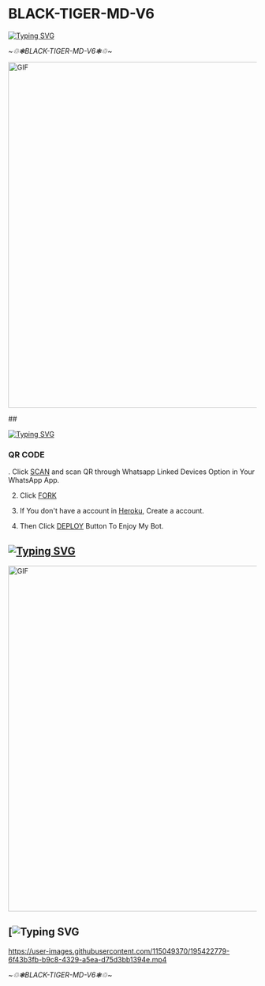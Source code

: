 # BLACK-TIGER-MD-V6


[![Typing SVG](https://readme-typing-svg.demolab.com?font=Fira+Code&size=40&pause=1000&color=22F700&multiline=true&width=435&height=53&lines=~*%E2%99%B2%E2%9D%83BLACK-TIGER-MD-V6%E2%9D%83%E2%99%B2*~+%E0%B7%84%E0%B7%8F%E0%B6%BA%E0%B7%92+SL+SACHIYA+TM%E2%99%B2%E2%9D%83BLACK+TIGER+MD+V6+SRI+LANKA)](https://git.io/typing-svg)



~*♲❃BLACK-TIGER-MD-V6❃♲*~


<img src="https://i.imgur.com/XHhlqtK.jpeg" alt="GIF" width="700"/>

</p>
##

[![Typing SVG](https://readme-typing-svg.demolab.com?font=Fira+Code&pause=1000&color=E13EF7&background=FF468A00&width=435&lines=SACHIYA+MD+WA+BOT+SRI+LANKA++)](https://git.io/typing-svg)

### QR CODE

. Click [SCAN](https://replit.com/@Slsachiya99/BLACK-TIGER-MD-V1-3?v=1) and scan QR through Whatsapp Linked Devices Option in Your WhatsApp App.


2. Click [FORK](https://github.com/Slsachiya99/BLACK-TIGER-MD-V6/fork)

3. If You don't have a account in [Heroku](https://signup.heroku.com/), Create a account.

4. Then Click [DEPLOY](https://heroku.com/deploy) Button To Enjoy My Bot.


## [![Typing SVG](https://readme-typing-svg.herokuapp.com?font=Rockstar-ExtraBold&color=F33A6A&lines=WELCOME+TO+BLACK+TIGER+MD+WA+BOT.;CREATED+BY+SACHIYA+TM;BEST+MULTIDEVICE+WA+BOT;THANKS+FOR+VISITING+MY+GIT)](https://git.io/typing-svg)



<img src="https://i.imgur.com/XHhlqtK.jpeg" alt="GIF" width="700"/>


## [![Typing SVG](https://readme-typing-svg.herokuapp.com?font=Rockstar-ExtraBold&color=F33A6A&lines=ආයුබොවන්+TO+BLACK+TIGER+MD+WA+BOT.;CREATED+BY+SACHIYA+TM;BEST+MULTIDEVICE+WA+BOT;THANKS+FOR+VISITING+MY+GIT+ඉතින්+කොහොමද😁+මොකද+කරන්නෙ)


https://user-images.githubusercontent.com/115049370/195422779-6f43b3fb-b9c8-4329-a5ea-d75d3bb1394e.mp4



~*♲❃BLACK-TIGER-MD-V6❃♲*~


